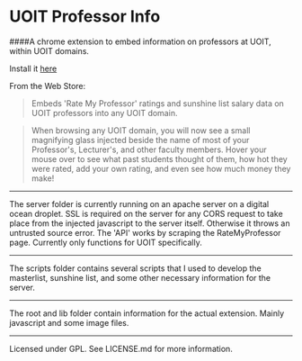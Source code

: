 # UOIT Professor Info

####A chrome extension to embed information on professors at UOIT, within UOIT domains.

Install it [here](https://chrome.google.com/webstore/detail/uoit-professor-info/phoccmckepgnhiihbfinnbkbnmikdhpi)

From the Web Store:

>Embeds 'Rate My Professor' ratings and sunshine list salary data on UOIT professors into any UOIT domain.

>When browsing any UOIT domain, you will now see a small magnifying glass injected beside the name of most of your Professor's, Lecturer's, and other faculty members. Hover your mouse over to see what past students thought of them, how hot they were rated, add your own rating, and even see how much money they make!

___________________________

The server folder is currently running on an apache server on a digital ocean droplet. SSL is required on the server for any CORS request to take place from the injected javascript to the server itself. Otherwise it throws an untrusted source error. The 'API' works by scraping the RateMyProfessor page. Currently only functions for UOIT specifically.

_____________________________

The scripts folder contains several scripts that I used to develop the masterlist, sunshine list, and some other necessary information for the server.

______________________________

The root and lib folder contain information for the actual extension. Mainly javascript and some image files.

__________________________________

Licensed under GPL. See LICENSE.md for more information.
